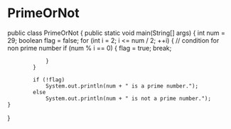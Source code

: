 # PrimeOrNot

public class PrimeOrNot 
{
	public static void main(String[] args)
	{
			int num = 29; boolean flag = false; 
			for (int i = 2; i <= num / 2; ++i) 
			{ 
				// condition for non prime number
				if (num % i == 0) 
				{ 
					flag = true; 
					break; 				
					
				}
			}
			
			if (!flag) 
				System.out.println(num + " is a prime number."); 
			else 
				System.out.println(num + " is not a prime number.");
	}
}
